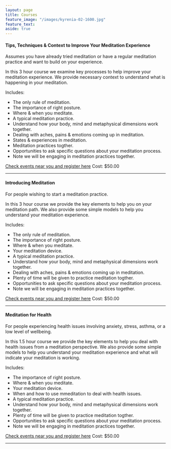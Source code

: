 ```yaml
---
layout: page
title: Courses
feature_image: "/images/kyrenia-02-1600.jpg"
feature_text: 
aside: true
---
```


#### Tips, Techniques & Context to Improve Your Meditation Experience

Assumes you have already tried meditation or have a regular meditation practice and want to build on your experience.

In this 3 hour course we examine key processes to help improve your meditation experience. We provide necessary context to understand what is happening in your meditation.

Includes: 
* The only rule of meditation.
* The importance of right posture.
* Where & when you meditate.
* A typical meditation practice.
* Understand how your body, mind and metaphysical dimensions work together.
* Dealing with aches, pains & emotions coming up in meditation.
* States & experiences in meditation.
* Meditation practices togther.
* Opportunities to ask specific questions about your meditation process.
* Note we will be engaging in meditation practices together.

[Check events near you and register here](/events) Cost: $50.00

_________________________________________________________________

#### Introducing Meditation

For people wishing to start a meditation practice. 

In this 3 hour course we provide the key elements to help you on your meditation path. We also provide some simple models to help you understand your meditation experience.

Includes: 
* The only rule of meditation.
* The importance of right posture.
* Where & when you meditate.
* Your meditation device.
* A typical meditation practice.
* Understand how your body, mind and metaphysical dimensions work together.
* Dealing with aches, pains & emotions coming up in meditation.
* Plenty of time will be given to practice meditation togther.
* Opportunities to ask specific questions about your meditation process.
* Note we will be engaging in meditation practices together.

[Check events near you and register here](/events) Cost: $50.00

__________________________________________________________________

#### Meditation for Health

For people experiencing health issues involving anxiety, stress, asthma, or a low level of wellbeing. 

In this 1.5 hour course we provide the key elements to help you deal with health issues from a meditation perspective. We also provide some simple models to help you understand your meditation experience and what will indicate your meditation is working.

Includes: 
* The importance of right posture.
* Where & when you meditate.
* Your meditation device.
* When and how to use mmeditation to deal with health issues.
* A typical meditation practice.
* Understand how your body, mind and metaphysical dimensions work together.
* Plenty of time will be given to practice meditation togther.
* Opportunities to ask specific questions about your meditation process.
* Note we will be engaging in meditation practices together.

[Check events near you and register here](/events) Cost: $50.00 


--- 




